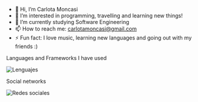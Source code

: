 - 👋 Hi, I’m Carlota Moncasi
- 👀 I’m interested in programming, travelling and learning new things!
- 🌱 I’m currently studying Software Engineering
- 📫 How to reach me: carlotamoncasi@gmail.com
- ⚡ Fun fact: I love music, learning new languages and going out with my friends :)

Languages and Frameworks I have used

![Lenguajes](https://github.com/user-attachments/assets/7d4e6e3a-96a4-4b49-9819-a3fded31f595)


Social networks

![Redes sociales](https://github.com/user-attachments/assets/e9a62f09-ea0e-4cc3-88cd-114b9ac8dd73)


<!---
carlotamgm/carlotamgm is a ✨ special ✨ repository because its `README.md` (this file) appears on your GitHub profile.
You can click the Preview link to take a look at your changes.
--->
